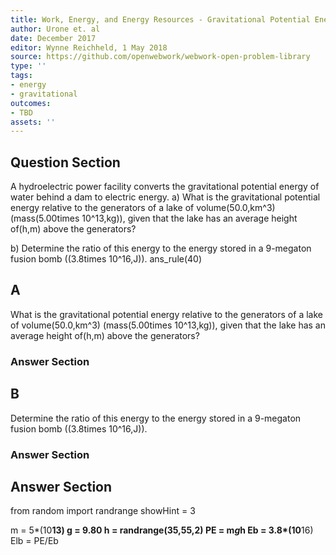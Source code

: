 ```yaml
---
title: Work, Energy, and Energy Resources - Gravitational Potential Energy
author: Urone et. al
date: December 2017
editor: Wynne Reichheld, 1 May 2018
source: https://github.com/openwebwork/webwork-open-problem-library
type: ''
tags:
- energy
- gravitational
outcomes:
- TBD
assets: ''
---
```


## Question Section 

A hydroelectric power facility converts the gravitational potential energy of water behind a dam to electric energy. 
a) What is the gravitational potential energy relative to the generators of a lake of volume(50.0,km^3) (mass(5.00times 10^13,kg)), given that the lake has an average height of(h,m) above the generators? 
 
b) Determine the ratio of this energy to the energy stored in a 9-megaton fusion bomb ((3.8times 10^16,J)).
ans_rule(40)
## A
What is the gravitational potential energy relative to the generators of a lake of volume(50.0,km^3) (mass(5.00times 10^13,kg)), given that the lake has an average height of(h,m) above the generators? 
### Answer Section
## B
Determine the ratio of this energy to the energy stored in a 9-megaton fusion bomb ((3.8times 10^16,J)).
### Answer Section


## Answer Section

from random import randrange
showHint = 3

m = 5*(10**13)
g = 9.80
h = randrange(35,55,2)
PE = m*g*h
Eb = 3.8*(10**16)
Elb = PE/Eb